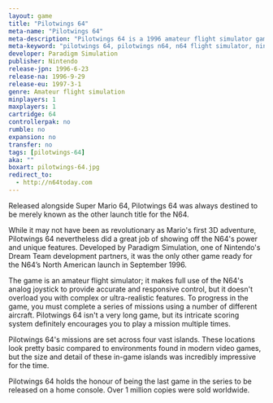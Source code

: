 ```yaml
---
layout: game
title: "Pilotwings 64"
meta-name: "Pilotwings 64"
meta-description: "Pilotwings 64 is a 1996 amateur flight simulator game for the Nintendo 64. It was developed by Paradigm Simulation."
meta-keyword: "pilotwings 64, pilotwings n64, n64 flight simulator, nintendo 64, paradigm simulation"
developer: Paradigm Simulation
publisher: Nintendo
release-jpn: 1996-6-23
release-na: 1996-9-29
release-eu: 1997-3-1
genre: Amateur flight simulation
minplayers: 1
maxplayers: 1
cartridge: 64
controllerpak: no
rumble: no
expansion: no
transfer: no
tags: [pilotwings-64]
aka: ""
boxart: pilotwings-64.jpg
redirect_to:
  - http://n64today.com
---
```


Released alongside Super Mario 64, Pilotwings 64 was always destined to be merely known as the other launch title for the N64.

While it may not have been as revolutionary as Mario's first 3D adventure, Pilotwings 64 nevertheless did a great job of showing off the N64's power and unique features. Developed by Paradigm Simulation, one of Nintendo's Dream Team development partners, it was the only other game ready for the N64’s North American launch in September 1996.

The game is an amateur flight simulator; it makes full use of the N64's analog joystick to provide accurate and responsive control, but it doesn't overload you with complex or ultra-realistic features. To progress in the game, you must complete a series of missions using a number of different aircraft. Pilotwings 64 isn't a very long game, but its intricate scoring system definitely encourages you to play a mission multiple times.

Pilotwings 64's missions are set across four vast islands. These locations look pretty basic compared to environments found in modern video games, but the size and detail of these in-game islands was incredibly impressive for the time.

Pilotwings 64 holds the honour of being the last game in the series to be released on a home console. Over 1 million copies were sold worldwide.
